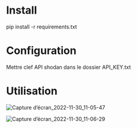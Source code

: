 # Install


pip install -r requirements.txt

# Configuration

Mettre clef API shodan dans le dossier API_KEY.txt

# Utilisation


![Capture d’écran_2022-11-30_11-05-47](https://user-images.githubusercontent.com/98829957/204767646-b3fec73c-972a-42bb-a81f-6faffe9b32d7.png)


![Capture d’écran_2022-11-30_11-06-29](https://user-images.githubusercontent.com/98829957/204767695-1e8384da-fb08-4358-8c39-3985fc48d94f.png)

